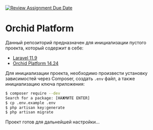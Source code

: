 [![Review Assignment Due Date](https://classroom.github.com/assets/deadline-readme-button-24ddc0f5d75046c5622901739e7c5dd533143b0c8e959d652212380cedb1ea36.svg)](https://classroom.github.com/a/O2FKmusP)
# Orchid Platform

Данный репозиторий предназначен для инициализации пустого проекта, который содержит в себе:
 - [Laravel 11.9](https://github.com/laravel/framework/releases/tag/v11.9.1)
 - [Orchid Platform 14.24](https://github.com/orchidsoftware/platform/releases/tag/14.24.0)

Для инициализации проекта, необходимо произвести установку зависимостей через Composer, создать `.env` файл, а также инициализацию ключа приложения:

```bash
$ composer require --dev
Search for a package: [НАЖМИТЕ ENTER]
$ cp .env.example .env
$ php artisan key:generate
$ php artisan migrate
```

Проект готов для дальнейшей настройки...
